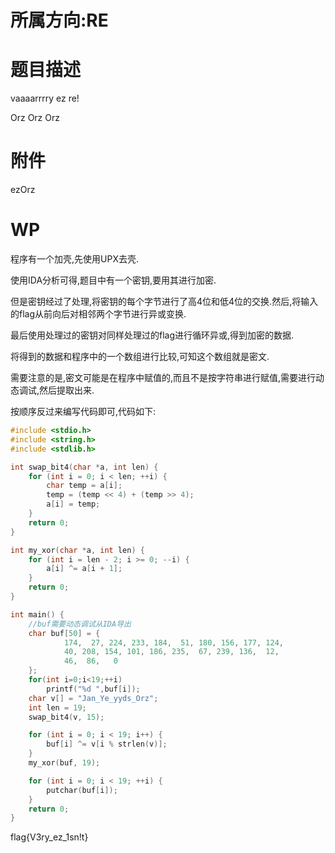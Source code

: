 # 所属方向:RE

# 题目描述

vaaaarrrry ez re!

Orz Orz Orz

# 附件

ezOrz

# WP

程序有一个加壳,先使用UPX去壳.

使用IDA分析可得,题目中有一个密钥,要用其进行加密.

但是密钥经过了处理,将密钥的每个字节进行了高4位和低4位的交换.然后,将输入的flag从前向后对相邻两个字节进行异或变换.

最后使用处理过的密钥对同样处理过的flag进行循环异或,得到加密的数据.

将得到的数据和程序中的一个数组进行比较,可知这个数组就是密文.

需要注意的是,密文可能是在程序中赋值的,而且不是按字符串进行赋值,需要进行动态调试,然后提取出来.

按顺序反过来编写代码即可,代码如下:

```c
#include <stdio.h>
#include <string.h>
#include <stdlib.h>

int swap_bit4(char *a, int len) {
    for (int i = 0; i < len; ++i) {
        char temp = a[i];
        temp = (temp << 4) + (temp >> 4);
        a[i] = temp;
    }
    return 0;
}

int my_xor(char *a, int len) {
    for (int i = len - 2; i >= 0; --i) {
        a[i] ^= a[i + 1];
    }
    return 0;
}

int main() {
    //buf需要动态调试从IDA导出
    char buf[50] = {
            174,  27, 224, 233, 184,  51, 180, 156, 177, 124,
            40, 208, 154, 101, 186, 235,  67, 239, 136,  12,
            46,  86,   0
    };
    for(int i=0;i<19;++i)
        printf("%d ",buf[i]);
    char v[] = "Jan_Ye_yyds_Orz";
    int len = 19;
    swap_bit4(v, 15);

    for (int i = 0; i < 19; i++) {
        buf[i] ^= v[i % strlen(v)];
    }
    my_xor(buf, 19);

    for (int i = 0; i < 19; ++i) {
        putchar(buf[i]);
    }
    return 0;
}
```


flag{V3ry_ez_1sn!t}
